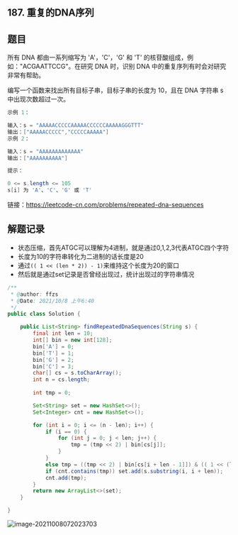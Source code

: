 ## 187. 重复的DNA序列

## 题目

所有 DNA 都由一系列缩写为 'A'，'C'，'G' 和 'T' 的核苷酸组成，例如："ACGAATTCCG"。在研究 DNA 时，识别 DNA 中的重复序列有时会对研究非常有帮助。

编写一个函数来找出所有目标子串，目标子串的长度为 10，且在 DNA 字符串 s 中出现次数超过一次。

 

```java
示例 1：

输入：s = "AAAAACCCCCAAAAACCCCCCAAAAAGGGTTT"
输出：["AAAAACCCCC","CCCCCAAAAA"]
示例 2：

输入：s = "AAAAAAAAAAAAA"
输出：["AAAAAAAAAA"]
```



```java
提示：

0 <= s.length <= 105
s[i] 为 'A'、'C'、'G' 或 'T'
```


链接：https://leetcode-cn.com/problems/repeated-dna-sequences

## 解题记录

+ 状态压缩，首先ATGC可以理解为4进制，就是通过0,1,2,3代表ATGC四个字符
+ 长度为10的字符串转化为二进制的话长度是20
+ 通过`(( 1 << (len * 2)) - 1)`来维持这个长度为20的窗口
+ 然后就是通过set记录是否曾经出现过，统计出现过的字符串情况

```java
/**
 * @author: ffzs
 * @Date: 2021/10/8 上午6:40
 */
public class Solution {

    public List<String> findRepeatedDnaSequences(String s) {
        final int len = 10;
        int[] bin = new int[128];
        bin['A'] = 0;
        bin['T'] = 1;
        bin['G'] = 2;
        bin['C'] = 3;
        char[] cs = s.toCharArray();
        int n = cs.length;
        
        int tmp = 0;

        Set<String> set = new HashSet<>();
        Set<Integer> cnt = new HashSet<>();

        for (int i = 0; i <= (n - len); i++) {
            if (i == 0) {
                for (int j = 0; j < len; j++) {
                    tmp = (tmp << 2) | bin[cs[j]];
                }
            }
            else tmp = ((tmp << 2) | bin[cs[i + len - 1]]) & (( 1 << (len * 2)) - 1);
            if (cnt.contains(tmp)) set.add(s.substring(i, i + len));
            cnt.add(tmp);
        }
        return new ArrayList<>(set);
    }

}
```

![image-20211008072023703](https://gitee.com/ffzs/picture_go/raw/master/img/image-20211008072023703.png)